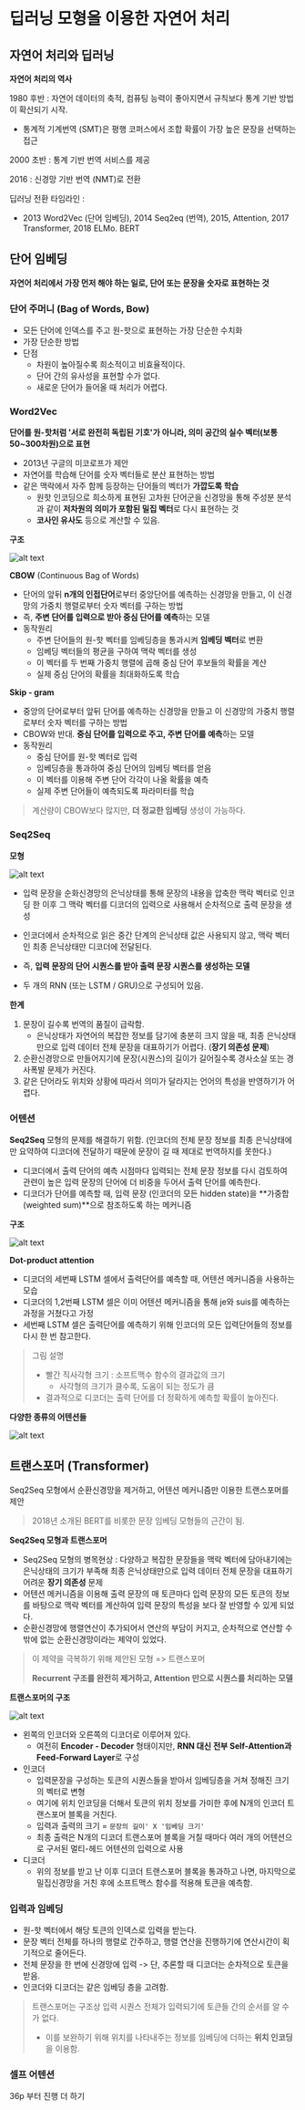 # 딥러닝 모형을 이용한 자연어 처리

## 자연어 처리와 딥러닝

**자연어 처리의 역사**

1980 후반 : 자연어 데이터의 축적, 컴퓨팅 능력이 좋아지면서 규칙보다 통계 기반 방법이 확산되기 시작. 

- 통계적 기계번역 (SMT)은 평행 코퍼스에서 조합 확률이 가장 높은 문장을 선택하는 접근

2000 초반 : 통계 기반 번역 서비스를 제공 

2016 : 신경망 기반 번역 (NMT)로 전환

딥러닝 전환 타임라인 :

- 2013 Word2Vec (단어 임베딩), 2014 Seq2eq (번역), 2015, Attention, 2017 Transformer, 2018 ELMo. BERT 



## 단어 임베딩

**자연어 처리에서 가장 먼저 해야 하는 일로, 단어 또는 문장을 숫자로 표현하는 것**



### 단어 주머니 (Bag of Words, Bow)

- 모든 단어에 인덱스를 주고 원-핫으로 표현하는 가장 단순한 수치화 
- 가장 단순한 방법
- 단점
  - 차원이 높아질수록 희소적이고 비효율적이다. 
  - 단어 간의 유사성을 표현할 수가 없다. 
  - 새로운 단어가 들어올 때 처리가 어렵다. 



### Word2Vec

**단어를 원-핫처럼 '서로 완전히 독립된 기호'가 아니라, 의미 공간의 실수 벡터(보통 50~300차원)으로 표현**

- 2013년 구글의 미코로프가 제안
- 자연어를 학습해 단어를 숫자 벡터들로 분산 표현하는 방법
- 같은 맥락에서 자주 함께 등장하는 단어들의 벡터가 **가깝도록 학습**
  - 원핫 인코딩으로 희소하게 표현된 고차원 단어군을 신경망을 통해 주성분 분석과 같이 **저차원의 의미가 포함된 밀집 벡터**로 다시 표현하는 것
  - **코사인 유사도** 등으로 계산할 수 있음. 



**구조**

<!-- 이미지 1 첨가 -->
![alt text](images/Week3/Image1.png)


**CBOW** (Continuous Bag of Words) 

- 단어의 앞뒤 **n개의 인접단어**로부터 중앙단어를 예측하는 신경망을 만들고, 이 신경망의 가중치 행렬로부터 숫자 벡터를 구하는 방법 
- 즉, **주변 단어를 입력으로 받아 중심 단어를 예측**하는 모델
- 동작원리
  - 주변 단어들의 원-핫 벡터를 임베딩층을 통과시켜 **임베딩 벡터**로 변환
  - 임베딩 벡터들의 평균을 구하여 맥락 벡터를 생성
  - 이 벡터를 두 번째 가중치 행렬에 곱해 중심 단어 후보들의 확률을 계산
  - 실제 중심 단어의 확률을 최대화하도록 학습



**Skip - gram**

- 중앙의 단어로부터 앞뒤 단어를 예측하는 신경망을 만들고 이 신경망의 가중치 행렬로부터 숫자 벡터를 구하는 방법
- CBOW와 반대. **중심 단어를 입력으로 주고, 주변 단어를 예측**하는 모델
- 동작원리
  - 중심 단어를 원-핫 벡터로 입력
  - 임베딩층을 통과하여 중심 단어의 임베딩 벡터를 얻음
  - 이 벡터를 이용해 주변 단어 각각이 나올 확률을 예측
  - 실제 주변 단어들이 예측되도록 파라미터를 학습 

> 계산량이 CBOW보다 많지만, **더 정교한 임베딩** 생성이 가능하다. 



### Seq2Seq

**모형**

<!-- 이미지 2 첨가 -->
![alt text](images/Week3/Image2.png)

- 입력 문장을 순화신경망의 은닉상태를 통해 문장의 내용을 압축한 맥락 벡터로 인코딩 한 이후 그 맥락 벡터를 디코더의 입력으로 사용해서 순차적으로 출력 문장을 생성
- 인코더에서 순차적으로 읽은 중간 단계의 은닉상태 값은 사용되지 않고, 맥락 벡터인 최종 은닉상태만 디코더에 전달된다. 
- 즉, **입력 문장의 단어 시퀀스를 받아 출력 문장 시퀀스를 생성하는 모델**

- 두 개의 RNN (또는 LSTM / GRU)으로 구성되어 있음.



**한계**

1. 문장이 길수록 번역의 품질이 급락함.
   - 은닉상태가 자연어의 복잡한 정보를 담기에 충분히 크지 않을 때, 최종 은닉상태만으로 입력 데이터 전체 문장을 대표하기가 어렵다. (**장기 의존성 문제**)
2. 순환신경망으로 만들어지기에 문장(시퀀스)의 길이가 길어질수록 경사소실 또는 경사폭발 문제가 커진다. 
3. 같은 단어라도 위치와 상황에 따라서 의미가 달라지는 언어의 특성을 반영하기가 어렵다. 



### 어텐션

**Seq2Seq** 모형의 문제를 해결하기 위함. (인코더의 전체 문장 정보를 최종 은닉상태에만 요약하여 디코더에 전달하기 때문에 문장이 길 때 제대로 번역하지를 못한다.)

- 디코더에서 출력 단어의 예측 시점마다 입력되는 전체 문장 정보를 다시 검토하여 관련이 높은 입력 문장의 단어에 더 비중을 두어서 출력 단어를 예측한다. 
- 디코더가 단어를 예측할 때, 입력 문장 (인코더의 모든 hidden state)을 **가중합 (weighted sum)**으로 참조하도록 하는 메커니즘 



**구조**

<!-- 이미지 3 첨가 -->
![alt text](images/Week3/Image3.png)


**Dot-product attention**

- 디코더의 세번째 LSTM 셀에서 출력단어를 예측할 때, 어텐션 메커니즘을 사용하는 모습
- 디코더의 1,2번째 LSTM 셀은 이미 어텐션 메커니즘을 통해 je와 suis를 예측하는 과정을 거쳤다고 가정 
- 세번째 LSTM 셀은 출력단어를 예측하기 위해 인코더의 모든 입력단어들의 정보를 다시 한 번 참고한다. 

> 그림 설명
>
> - 빨간 직사각형 크기 : 소프트맥수 함수의 결과값의 크기
>   - 사각형의 크기가 클수록, 도움이 되는 정도가 큼
> - 결과적으로 디코더는 출력 단어를 더 정확하게 예측할 확률이 높아진다. 

**다양한 종류의 어텐션들**

<!-- 이미지 4 첨가 -->
![alt text](images/Week3/Image4.png)


## 트랜스포머 (Transformer)

Seq2Seq 모형에서 순환신경망을 제거하고, 어텐션 메커니즘만 이용한 트랜스포머를 제안

> 2018년 소개된 BERT를 비롯한 문장 임베딩 모형들의 근간이 됨.

**Seq2Seq 모형과 트랜스포머**

- Seq2Seq 모형의 병목현상 : 다양하고 복잡한 문장들을 맥락 벡터에 담아내기에는 은닉상태의 크기가 부족해 최종 은닉상태만으로 입력 데이터 전체 문장을 대표하기 어려운 **장기 의존성** 문제
- 어텐션 메커니즘을 이용해 출력 문장의 매 토큰마다 입력 문장의 모든 토큰의 정보를 바탕으로 맥락 벡터를 계산하여 입력 문장의 특성을 보다 잘 반영할 수 있게 되었다. 
- 순환신경망에 행렬연산이 추가되어서 연산의 부담이 커지고, 순차적으로 연산할 수 밖에 없는 순환신경망이라는 제약이 있었다. 

> 이 제약을 극복하기 위해 제안된 모형 => 트랜스포머 
>
> **Recurrent 구조를 완전히 제거하고, Attention 만으로 시퀀스를 처리하는 모델**



**트랜스포머의 구조**

<!-- 이미지 5 첨가 -->
![alt text](images/Week3/Image5.png)

- 왼쪽의 인코더와 오른쪽의 디코더로 이루어져 있다. 
  - 여전히 **Encoder - Decoder** 형태이지만, **RNN 대신 전부 Self-Attention과 Feed-Forward Layer**로 구성
- 인코더 
  - 입력문장을 구성하는 토큰의 시퀀스들을 받아서 임베딩층을 거쳐 정해진 크기의 벡터로 변형
  - 여기에 위치 인코딩을 더해서 토큰의 위치 정보를 가미한 후에 N개의 인코더 트랜스포머 블록을 거친다. 
  - 입력과 출력의 크기 = `문장의 길이' X '임베딩 크기'`
  - 최종 출력은 N개의 디코더 트랜스포머 블록을 거칠 때마다 여러 개의 어텐션으로 구서된 멀티-헤드 어텐션의 입력으로 사용 
- 디코더 
  - 위의 정보를 받고 난 이후 디코더 트랜스포머 블록을 통과하고 나면, 마지막으로 밀집신경망을 거친 후에 소프트맥스 함수를 적용해 토큰을 예측함. 



### 입력과 임베딩

- 원-핫 벡터에서 해당 토큰의 인덱스로 입력을 받는다.
- 문장 벡터 전체를 하나의 행렬로 간주하고, 행렬 연산을 진행하기에 연산시간이 획기적으로 줄어든다. 
- 전체 문장을 한 번에 신경망에 입력 -> 단, 추론할 때 디코더는 순차적으로 토큰을 받음. 
- 인코더와 디코더는 같은 임베딩 층을 고려함. 

> 트랜스포머는 구조상 입력 시퀀스 전체가 입력되기에 토큰들 간의 순서를 알 수가 없다. 
>
> - 이를 보완하기 위해 위치를 나타내주는 정보를 임베딩에 더하는 **위치 인코딩**을 이용함. 



### 셀프 어텐션

36p 부터 진행 더 하기 







